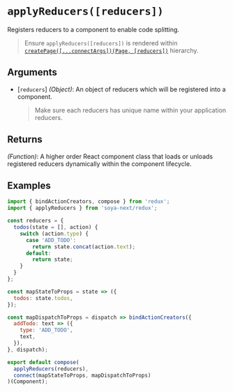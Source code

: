 # `applyReducers([reducers])`

Registers reducers to a component to enable code splitting.

> Ensure `applyReducers([reducers])` is rendered within [`createPage([...connectArgs])(Page, [reducers])`](create-page.md) hierarchy.

## Arguments

- [`reducers`] *(Object)*: An object of reducers which will be registered into a component.

  > Make sure each reducers has unique name within your application reducers.

## Returns

*(Function)*: A higher order React component class that loads or unloads registered reducers dynamically within the component lifecycle.

## Examples

```js
import { bindActionCreators, compose } from 'redux';
import { applyReducers } from 'soya-next/redux';

const reducers = {
  todos(state = [], action) {
    switch (action.type) {
      case 'ADD_TODO':
        return state.concat(action.text);
      default:
        return state;
    }
  }
};

const mapStateToProps = state => ({
  todos: state.todos,
});

const mapDispatchToProps = dispatch => bindActionCreators({
  addTodo: text => ({
    type: 'ADD_TODO',
    text,
  }),
}, dispatch);

export default compose(
  applyReducers(reducers),
  connect(mapStateToProps, mapDispatchToProps)
)(Component);
```
